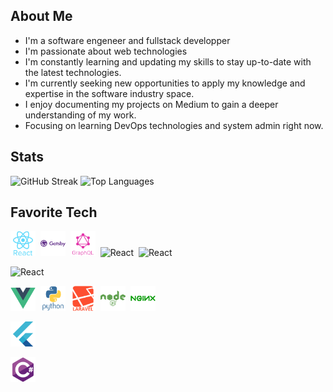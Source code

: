 <div id="bio">
  <h2>About Me</h2>
  <ul>
    <li>I'm a software engeneer and fullstack developper</li>
    <li>I'm passionate about web technologies</li>
    <li>I'm constantly learning and updating my skills to stay up-to-date with the latest technologies.</li>    
    <li>I'm currently seeking new opportunities to apply my knowledge and expertise in the software industry space.</li>
    <li>I enjoy documenting my projects on Medium to gain a deeper understanding of my work.</li>
    <li>Focusing on learning DevOps technologies and system admin right now.</li>
  </ul>
</div>

<div id="stats">
  <h2>Stats</h2>
  <img src="https://streak-stats.demolab.com?user=philippembambi&theme=transparent&fire=EB5454" alt="GitHub Streak"/>
  <img src="https://github-readme-stats.vercel.app/api/top-langs/?username=philippembambi&layout=compact&theme=vision-friendly-dark" alt="Top Languages"/>
</div>

## Favorite Tech

<div>
  <img src="https://github.com/devicons/devicon/blob/master/icons/react/react-original-wordmark.svg" title="React" alt="React" width="40" height="40"/>&nbsp;
  <img src="https://github.com/devicons/devicon/blob/master/icons/gatsby/gatsby-plain-wordmark.svg" title="React" alt="React" width="40" height="40"/>&nbsp;
  <img src="https://github.com/devicons/devicon/blob/master/icons/graphql/graphql-plain-wordmark.svg" title="React" alt="React" width="40" height="40"/>&nbsp;
  <img src="https://github.com/devicons/devicon/tree/master/icons/docker" title="React" alt="React" width="40" height="40"/>&nbsp;
  <img src="https://github.com/devicons/devicon/tree/master/icons/kubernetes" title="React" alt="React" width="40" height="40"/>&nbsp;
  
   <img src="https://github.com/devicons/devicon/tree/master/icons/mongodb" title="React" alt="React" width="40" height="40"/>&nbsp;

  <img src="https://github.com/devicons/devicon/blob/master/icons/vuejs/vuejs-original.svg" title="SF" alt="sf" width="40" height="40"/>&nbsp;
  <img src="https://github.com/devicons/devicon/blob/master/icons/python/python-original-wordmark.svg" title="Python" alt="Py" width="40" height="40"/>&nbsp;
   <img src="https://github.com/devicons/devicon/blob/master/icons/laravel/laravel-plain-wordmark.svg" title="JQuery" alt="JQuery" width="40" height="40"/>&nbsp;
  <img src="https://github.com/devicons/devicon/blob/master/icons/nodejs/nodejs-plain-wordmark.svg" title="R" alt="R" width="40" height="40"/>&nbsp;
  <img src="https://github.com/devicons/devicon/blob/master/icons/nginx/nginx-original.svg"  title="D3" alt="D3" width="40" height="40"/>&nbsp;
  <div>

   <img src="https://github.com/devicons/devicon/blob/master/icons/flutter/flutter-original.svg" title="React" alt="React" width="40" height="40"/>&nbsp;

  <img src="https://github.com/devicons/devicon/blob/master/icons/csharp/csharp-original.svg" title="React" alt="React" width="40" height="40"/>&nbsp;

